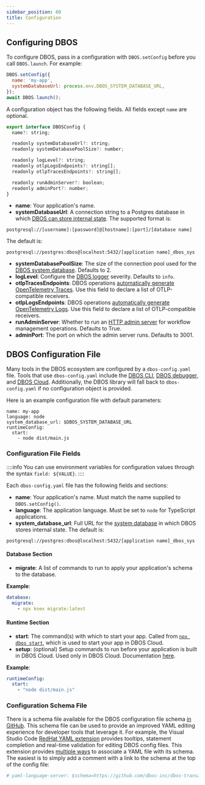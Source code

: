 ```yaml
---
sidebar_position: 60
title: Configuration
---
```


## Configuring DBOS

To configure DBOS, pass in a configuration with `DBOS.setConfig` before you call `DBOS.launch`.
For example:

```javascript
DBOS.setConfig({
  name: 'my-app',
  systemDatabaseUrl: process.env.DBOS_SYSTEM_DATABASE_URL,
});
await DBOS.launch();
```

A configuration object has the following fields.
All fields except `name` are optional.

```javascript
export interface DBOSConfig {
  name?: string;

  readonly systemDatabaseUrl?: string;
  readonly systemDatabasePoolSize?: number;

  readonly logLevel?: string;
  readonly otlpLogsEndpoints?: string[];
  readonly otlpTracesEndpoints?: string[];

  readonly runAdminServer?: boolean;
  readonly adminPort?: number;
}
```

- **name**: Your application's name.
- **systemDatabaseUrl**: A connection string to a Postgres database in which [DBOS can store internal state](../../explanations/system-tables.md). The supported format is:
```
postgresql://[username]:[password]@[hostname]:[port]/[database name]
```

The default is:

```
postgresql://postgres:dbos@localhost:5432/[application name]_dbos_sys
```
- **systemDatabasePoolSize**: The size of the connection pool used for the [DBOS system database](../../explanations/system-tables). Defaults to 2.
- **logLevel**: Configure the [DBOS logger](../tutorials/logging.md) severity. Defaults to `info`.
- **otlpTracesEndpoints**: DBOS operations [automatically generate OpenTelemetry Traces](../tutorials/logging.md). Use this field to declare a list of OTLP-compatible receivers.
- **otlpLogsEndpoints**: DBOS operations [automatically generate OpenTelemetry Logs](../tutorials/logging.md). Use this field to declare a list of OTLP-compatible receivers.
- **runAdminServer**: Whether to run an [HTTP admin server](../../production/self-hosting/admin-api.md) for workflow management operations. Defaults to True.
- **adminPort**: The port on which the admin server runs. Defaults to 3001.


## DBOS Configuration File

Many tools in the DBOS ecosystem are configured by a `dbos-config.yaml` file.
Tools that use `dbos-config.yaml` include the [DBOS CLI](./cli.md), [DBOS debugger](../tutorials/debugging.md), and [DBOS Cloud](../../production/dbos-cloud/deploying-to-cloud.md).
Additionally, the DBOS library will fall back to `dbos-config.yaml` if no configuration object is provided.

Here is an example configuration file with default parameters:

```shell
name: my-app
language: node
system_database_url: $DBOS_SYSTEM_DATABASE_URL
runtimeConfig:
  start:
    - node dist/main.js
```

### Configuration File Fields

::::info
You can use environment variables for configuration values through the syntax `field: ${VALUE}`.
::::

Each `dbos-config.yaml` file has the following fields and sections:

- **name**: Your application's name.  Must match the name supplied to `DBOS.setConfig()`.
- **language**: The application language.  Must be set to `node` for TypeScript applications.
- **system_database_url**: Full URL for the [system database](../../explanations/system-tables) in which DBOS stores internal state.  The default is:

```
postgresql://postgres:dbos@localhost:5432/[application name]_dbos_sys
```

#### Database Section

- **migrate**: A list of commands to run to apply your application's schema to the database. 

**Example**:

```yaml
database:
  migrate:
    - npx knex migrate:latest
```

#### Runtime Section

- **start**: The command(s) with which to start your app. Called from [`npx dbos start`](./cli.md#npx-dbos-start), which is used to start your app in DBOS Cloud.
- **setup**: (optional) Setup commands to run before your application is built in DBOS Cloud. Used only in DBOS Cloud. Documentation [here](../../production/dbos-cloud/application-management.md#customizing-microvm-setup).

**Example**:

```yaml
runtimeConfig:
  start:
    - "node dist/main.js"
```

### Configuration Schema File

There is a schema file available for the DBOS configuration file schema [in GitHub](https://raw.githubusercontent.com/dbos-inc/dbos-ts/main/dbos-config.schema.json).
This schema file can be used to provide an improved YAML editing experience for developer tools that leverage it.
For example, the Visual Studio Code [RedHat YAML extension](https://marketplace.visualstudio.com/items?itemName=redhat.vscode-yaml) provides tooltips, statement completion and real-time validation for editing DBOS config files.
This extension provides [multiple ways](https://github.com/redhat-developer/vscode-yaml#associating-schemas) to associate a YAML file with its schema.
The easiest is to simply add a comment with a link to the schema at the top of the config file:

```yaml
# yaml-language-server: $schema=https://github.com/dbos-inc/dbos-transact-py/blob/main/dbos/dbos-config.schema.json
```
